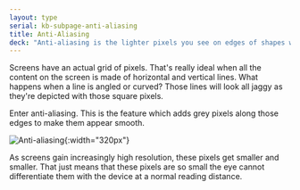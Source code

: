 ```yaml
---
layout: type
serial: kb-subpage-anti-aliasing
title: Anti-Aliasing
deck: "Anti-aliasing is the lighter pixels you see on edges of shapes when you zoom into a raster image."
---
```


Screens have an actual grid of pixels. That's really ideal when all the content on the screen is made of horizontal and vertical lines. What happens when a line is angled or curved? Those lines will look all jaggy as they're depicted with those square pixels.

Enter anti-aliasing. This is the feature which adds grey pixels along those edges to make them appear smooth.

![Anti-aliasing]({{site.url}}/svg/type-trivia/anti-aliasing.svg "Anti-aliasing"){:width="320px"}

As screens gain increasingly high resolution, these pixels get smaller and smaller. That just means that these pixels are so small the eye cannot differentiate them with the device at a normal reading distance.